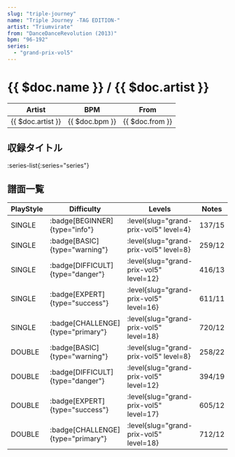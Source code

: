 ```yaml
---
slug: "triple-journey"
name: "Triple Journey -TAG EDITION-"
artist: "Triumvirate"
from: "DanceDanceRevolution (2013)"
bpm: "96-192"
series:
  - "grand-prix-vol5"
---
```


# {{ $doc.name }} / {{ $doc.artist }}

|Artist|BPM|From|
|------|---|----|
|{{ $doc.artist }}|{{ $doc.bpm }}|{{ $doc.from }}|

## 収録タイトル

:series-list{:series="series"}

## 譜面一覧

|PlayStyle|Difficulty|Levels|Notes|Movie|
|---------|----------|------|-----|-----|
|SINGLE| :badge[BEGINNER]{type="info"}|<div class="field is-grouped is-grouped-multiline"> :level{slug="grand-prix-vol5" level=4}</div>|137/15||
|SINGLE| :badge[BASIC]{type="warning"}|<div class="field is-grouped is-grouped-multiline"> :level{slug="grand-prix-vol5" level=8}</div>|259/12||
|SINGLE| :badge[DIFFICULT]{type="danger"}|<div class="field is-grouped is-grouped-multiline"> :level{slug="grand-prix-vol5" level=12}</div>|416/13||
|SINGLE| :badge[EXPERT]{type="success"}|<div class="field is-grouped is-grouped-multiline"> :level{slug="grand-prix-vol5" level=16}</div>|611/11||
|SINGLE| :badge[CHALLENGE]{type="primary"}|<div class="field is-grouped is-grouped-multiline"> :level{slug="grand-prix-vol5" level=18}</div>|720/12||
|DOUBLE| :badge[BASIC]{type="warning"}|<div class="field is-grouped is-grouped-multiline"> :level{slug="grand-prix-vol5" level=8}</div>|258/22||
|DOUBLE| :badge[DIFFICULT]{type="danger"}|<div class="field is-grouped is-grouped-multiline"> :level{slug="grand-prix-vol5" level=12}</div>|394/19||
|DOUBLE| :badge[EXPERT]{type="success"}|<div class="field is-grouped is-grouped-multiline"> :level{slug="grand-prix-vol5" level=17}</div>|605/12||
|DOUBLE| :badge[CHALLENGE]{type="primary"}|<div class="field is-grouped is-grouped-multiline"> :level{slug="grand-prix-vol5" level=18}</div>|712/12||
